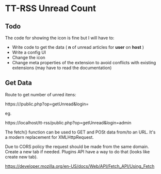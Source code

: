 # TT-RSS Unread Count
## Todo
The code for showing the icon is fine but I will have to:

- Write code to get the data ( **n** of unread articles for **user** on **host** )
- Write a config UI
- Change the icon
- Change meta properties of the extension to avoid conflicts with existing extensions (may have to read the documentation)

## Get Data
Route to get number of unred itens:

https://<host>/public.php?op=getUnread&login=<user>

eg.

https://localhost/tt-rss/public.php?op=getUnread&login=admin

The fetch() function can be used to GET and POSt data from/to an URL. It's a modern replacement for XMLHttpRequest.

Due to CORS policy the request should be made from the same domain. Create a new tab if needed. Plugins API have a way to do that (looks like create new tab).

https://developer.mozilla.org/en-US/docs/Web/API/Fetch_API/Using_Fetch
